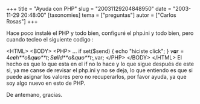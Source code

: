 +++
title = "Ayuda con PHP"
slug = "20031129204848950"
date = "2003-11-29 20:48:00"
[taxonomies]
tema = ["preguntas"]
autor = ["Carlos Rosas"]
+++

Hace poco instalé el PHP y todo bien, configuré el php.ini y todo bien,
pero cuando tecleo el siguiente codigo :

<!-- more -->
\<HTML\> \<BODY\> \<PHP\> … if set($send) { echo &quot;hiciste
click&quot;; }
*v**a**r* = 4*e**c**h**o*&*q**u**o**t*; *S**a**l**i**d**a*&*q**u**o**t*;,var;
\</PHP\> \</BODY\> \</HTML\> El hecho es que lo que esta en el if no lo
hace y lo que sigue después de este si, ya me canse de revisar el
php.ini y no se deja, lo que entiendo es que si puede asignar los
valores pero no recuperarlos, por favor ayuda, ya que soy algo nuevo en
esto de PHP.

De antemano, gracias.

